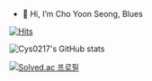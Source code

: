 - 👋 Hi, I’m Cho Yoon Seong, Blues

[![Hits](https://hits.seeyoufarm.com/api/count/incr/badge.svg?url=https%3A%2F%2Fgithub.com%2Fcys0217&count_bg=%2379C83D&title_bg=%23555555&icon=&icon_color=%23E7E7E7&title=hits&edge_flat=false)](https://hits.seeyoufarm.com)

![Cys0217's GitHub stats](https://github-readme-stats.vercel.app/api?username=chongal0217&show_icons=true&theme=tokyonight)

[![Solved.ac 프로필](http://mazassumnida.wtf/api/v2/generate_badge?boj=chongal0217)](https://solved.ac/chongal0217)

<!---
chongal0217/chongal0217 is a ✨ special ✨ repository because its `README.md` (this file) appears on your GitHub profile.
You can click the Preview link to take a look at your changes.
--->
